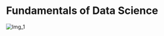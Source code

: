 # Fundamentals of Data Science

![Img_1](https://github.com/user-attachments/assets/af62f067-04ac-4a16-861e-7a00bb690283)
